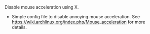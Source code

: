 Disable mouse acceleration using X.

* Simple config file to disable annoying mouse acceleration.  See https://wiki.archlinux.org/index.php/Mouse_acceleration for more details.
